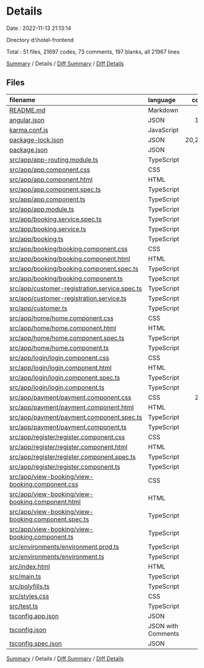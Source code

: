 # Details

Date : 2022-11-13 21:13:14

Directory d:\\hotel-frontend

Total : 51 files,  21697 codes, 73 comments, 197 blanks, all 21967 lines

[Summary](results.md) / Details / [Diff Summary](diff.md) / [Diff Details](diff-details.md)

## Files
| filename | language | code | comment | blank | total |
| :--- | :--- | ---: | ---: | ---: | ---: |
| [README.md](/README.md) | Markdown | 14 | 0 | 14 | 28 |
| [angular.json](/angular.json) | JSON | 104 | 0 | 1 | 105 |
| [karma.conf.js](/karma.conf.js) | JavaScript | 37 | 6 | 2 | 45 |
| [package-lock.json](/package-lock.json) | JSON | 20,278 | 0 | 1 | 20,279 |
| [package.json](/package.json) | JSON | 39 | 0 | 1 | 40 |
| [src/app/app-routing.module.ts](/src/app/app-routing.module.ts) | TypeScript | 25 | 0 | 6 | 31 |
| [src/app/app.component.css](/src/app/app.component.css) | CSS | 0 | 0 | 1 | 1 |
| [src/app/app.component.html](/src/app/app.component.html) | HTML | 1 | 0 | 1 | 2 |
| [src/app/app.component.spec.ts](/src/app/app.component.spec.ts) | TypeScript | 30 | 0 | 6 | 36 |
| [src/app/app.component.ts](/src/app/app.component.ts) | TypeScript | 11 | 0 | 2 | 13 |
| [src/app/app.module.ts](/src/app/app.module.ts) | TypeScript | 40 | 0 | 3 | 43 |
| [src/app/booking.service.spec.ts](/src/app/booking.service.spec.ts) | TypeScript | 15 | 0 | 4 | 19 |
| [src/app/booking.service.ts](/src/app/booking.service.ts) | TypeScript | 24 | 0 | 5 | 29 |
| [src/app/booking.ts](/src/app/booking.ts) | TypeScript | 11 | 0 | 0 | 11 |
| [src/app/booking/booking.component.css](/src/app/booking/booking.component.css) | CSS | 5 | 0 | 0 | 5 |
| [src/app/booking/booking.component.html](/src/app/booking/booking.component.html) | HTML | 81 | 0 | 8 | 89 |
| [src/app/booking/booking.component.spec.ts](/src/app/booking/booking.component.spec.ts) | TypeScript | 28 | 0 | 5 | 33 |
| [src/app/booking/booking.component.ts](/src/app/booking/booking.component.ts) | TypeScript | 19 | 0 | 5 | 24 |
| [src/app/customer-registration.service.spec.ts](/src/app/customer-registration.service.spec.ts) | TypeScript | 23 | 0 | 4 | 27 |
| [src/app/customer-registration.service.ts](/src/app/customer-registration.service.ts) | TypeScript | 14 | 0 | 4 | 18 |
| [src/app/customer.ts](/src/app/customer.ts) | TypeScript | 9 | 0 | 0 | 9 |
| [src/app/home/home.component.css](/src/app/home/home.component.css) | CSS | 13 | 0 | 0 | 13 |
| [src/app/home/home.component.html](/src/app/home/home.component.html) | HTML | 39 | 0 | 2 | 41 |
| [src/app/home/home.component.spec.ts](/src/app/home/home.component.spec.ts) | TypeScript | 22 | 0 | 6 | 28 |
| [src/app/home/home.component.ts](/src/app/home/home.component.ts) | TypeScript | 11 | 0 | 5 | 16 |
| [src/app/login/login.component.css](/src/app/login/login.component.css) | CSS | 15 | 0 | 1 | 16 |
| [src/app/login/login.component.html](/src/app/login/login.component.html) | HTML | 56 | 0 | 5 | 61 |
| [src/app/login/login.component.spec.ts](/src/app/login/login.component.spec.ts) | TypeScript | 21 | 0 | 6 | 27 |
| [src/app/login/login.component.ts](/src/app/login/login.component.ts) | TypeScript | 11 | 0 | 5 | 16 |
| [src/app/payment/payment.component.css](/src/app/payment/payment.component.css) | CSS | 219 | 0 | 4 | 223 |
| [src/app/payment/payment.component.html](/src/app/payment/payment.component.html) | HTML | 91 | 0 | 9 | 100 |
| [src/app/payment/payment.component.spec.ts](/src/app/payment/payment.component.spec.ts) | TypeScript | 21 | 0 | 6 | 27 |
| [src/app/payment/payment.component.ts](/src/app/payment/payment.component.ts) | TypeScript | 11 | 0 | 5 | 16 |
| [src/app/register/register.component.css](/src/app/register/register.component.css) | CSS | 0 | 0 | 1 | 1 |
| [src/app/register/register.component.html](/src/app/register/register.component.html) | HTML | 50 | 0 | 4 | 54 |
| [src/app/register/register.component.spec.ts](/src/app/register/register.component.spec.ts) | TypeScript | 28 | 0 | 5 | 33 |
| [src/app/register/register.component.ts](/src/app/register/register.component.ts) | TypeScript | 19 | 0 | 5 | 24 |
| [src/app/view-booking/view-booking.component.css](/src/app/view-booking/view-booking.component.css) | CSS | 52 | 0 | 9 | 61 |
| [src/app/view-booking/view-booking.component.html](/src/app/view-booking/view-booking.component.html) | HTML | 50 | 1 | 7 | 58 |
| [src/app/view-booking/view-booking.component.spec.ts](/src/app/view-booking/view-booking.component.spec.ts) | TypeScript | 28 | 0 | 5 | 33 |
| [src/app/view-booking/view-booking.component.ts](/src/app/view-booking/view-booking.component.ts) | TypeScript | 22 | 0 | 10 | 32 |
| [src/environments/environment.prod.ts](/src/environments/environment.prod.ts) | TypeScript | 3 | 0 | 1 | 4 |
| [src/environments/environment.ts](/src/environments/environment.ts) | TypeScript | 3 | 11 | 3 | 17 |
| [src/index.html](/src/index.html) | HTML | 14 | 0 | 1 | 15 |
| [src/main.ts](/src/main.ts) | TypeScript | 9 | 0 | 4 | 13 |
| [src/polyfills.ts](/src/polyfills.ts) | TypeScript | 1 | 47 | 6 | 54 |
| [src/styles.css](/src/styles.css) | CSS | 0 | 1 | 1 | 2 |
| [src/test.ts](/src/test.ts) | TypeScript | 18 | 4 | 5 | 27 |
| [tsconfig.app.json](/tsconfig.app.json) | JSON | 14 | 1 | 1 | 16 |
| [tsconfig.json](/tsconfig.json) | JSON with Comments | 31 | 1 | 1 | 33 |
| [tsconfig.spec.json](/tsconfig.spec.json) | JSON | 17 | 1 | 1 | 19 |

[Summary](results.md) / Details / [Diff Summary](diff.md) / [Diff Details](diff-details.md)